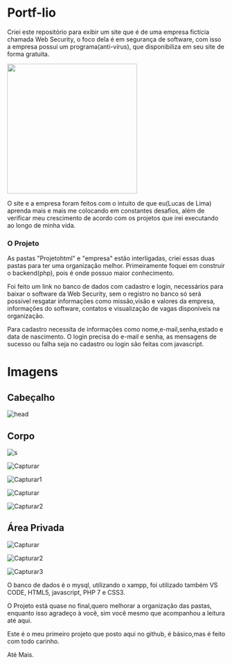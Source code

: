 # Portf-lio

Criei este repositório para exibir um site que é de uma empresa fictícia chamada Web Security, o foco dela é em segurança de software, com isso a empresa possui um programa(anti-vírus), que disponibiliza em seu site de forma gratuita.

<img src="https://media.giphy.com/media/xT8qBqdVZGkZIuIn9S/giphy.gif" width="300" height="300"/>

O site e a empresa foram feitos com o intuito de que eu(Lucas de Lima) aprenda mais e mais me colocando em constantes desafios, além de verificar meu crescimento de acordo com os projetos que irei executando ao longo de minha vida.

### O Projeto

 As pastas "Projetohtml" e "empresa" estão interligadas, criei essas duas pastas para ter uma organização melhor. Primeiramente foquei em construir o backend(php), pois é onde possuo maior conhecimento. 
 
Foi feito um link no banco de dados com cadastro e login, necessários para baixar o software da Web Security, sem o registro no banco só será possível resgatar informações como missão,visão e valores da empresa, informações do software, contatos e visualização de vagas disponíveis na organização.

Para cadastro necessita de informações como nome,e-mail,senha,estado e data de nascimento. O login precisa do e-mail e senha, as mensagens de sucesso ou falha seja no cadastro ou login são feitas com javascript.

# Imagens

## Cabeçalho

![head](https://user-images.githubusercontent.com/60528933/78597439-ec305380-7823-11ea-8917-9a1c44b0e3e3.PNG)

## Corpo

![s](https://user-images.githubusercontent.com/60528933/78597769-809ab600-7824-11ea-8e72-20908d0eb5f2.PNG)

![Capturar](https://user-images.githubusercontent.com/60528933/78597951-c3f52480-7824-11ea-93ac-ef9f856d032d.PNG)

![Capturar1](https://user-images.githubusercontent.com/60528933/78597956-c6577e80-7824-11ea-99ec-02f99f7be20a.PNG)

![Capturar](https://user-images.githubusercontent.com/60528933/78598048-f0a93c00-7824-11ea-8b12-d27ac3ce21f5.PNG)

![Capturar2](https://user-images.githubusercontent.com/60528933/78597960-c8214200-7824-11ea-8837-8396bc5433f7.PNG)

## Área Privada

![Capturar](https://user-images.githubusercontent.com/60528933/81483609-d4c6fa80-9215-11ea-9c08-f5492c19bab1.PNG)

![Capturar2](https://user-images.githubusercontent.com/60528933/81483625-0049e500-9216-11ea-88ea-d1ca76cb2770.PNG)

![Capturar3](https://user-images.githubusercontent.com/60528933/81483628-02ac3f00-9216-11ea-936f-f6c937b71386.PNG)


O banco de dados é o mysql, utilizando o xampp, foi utilizado também VS CODE,  HTML5, javascript, PHP 7 e CSS3. 

O Projeto está quase no final,quero melhorar a organização das pastas, enquanto isso agradeço à você, sim você mesmo que acompanhou a leitura até aqui.

Este é o meu primeiro projeto que posto aqui no github, é básico,mas é feito com todo carinho.

Até Mais.
